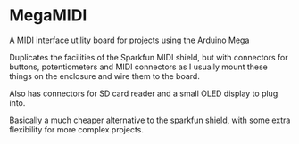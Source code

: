 # MegaMIDI
A MIDI interface utility board for projects using the Arduino Mega

Duplicates the facilities of the Sparkfun MIDI shield, but with connectors for buttons, potentiometers and MIDI connectors 
as I usually mount these things on the enclosure and wire them to the board.

Also has connectors for SD card reader and a small OLED display to plug into.

Basically a much cheaper alternative to the sparkfun shield, with some extra flexibility for more complex projects.
